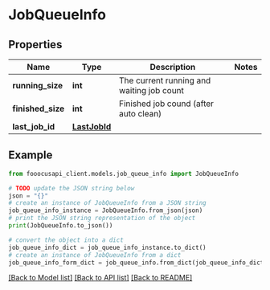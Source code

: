 # JobQueueInfo


## Properties

Name | Type | Description | Notes
------------ | ------------- | ------------- | -------------
**running_size** | **int** | The current running and waiting job count | 
**finished_size** | **int** | Finished job cound (after auto clean) | 
**last_job_id** | [**LastJobId**](LastJobId.md) |  | 

## Example

```python
from fooocusapi_client.models.job_queue_info import JobQueueInfo

# TODO update the JSON string below
json = "{}"
# create an instance of JobQueueInfo from a JSON string
job_queue_info_instance = JobQueueInfo.from_json(json)
# print the JSON string representation of the object
print(JobQueueInfo.to_json())

# convert the object into a dict
job_queue_info_dict = job_queue_info_instance.to_dict()
# create an instance of JobQueueInfo from a dict
job_queue_info_form_dict = job_queue_info.from_dict(job_queue_info_dict)
```
[[Back to Model list]](../README.md#documentation-for-models) [[Back to API list]](../README.md#documentation-for-api-endpoints) [[Back to README]](../README.md)


